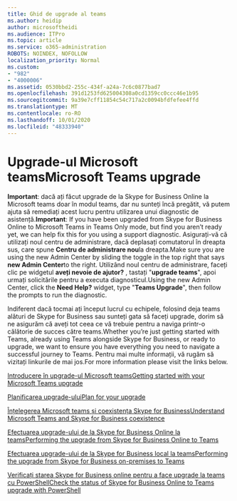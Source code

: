 ```yaml
---
title: Ghid de upgrade al teams
ms.author: heidip
author: microsoftheidi
ms.audience: ITPro
ms.topic: article
ms.service: o365-administration
ROBOTS: NOINDEX, NOFOLLOW
localization_priority: Normal
ms.custom:
- "982"
- "4000006"
ms.assetid: 0530bbd2-255c-434f-a24a-7c6c0877bad7
ms.openlocfilehash: 391d1253fd625004308a0cd1359cc0ccc46e1b95
ms.sourcegitcommit: 9a39e7cff11854c54c717a2c0094bfdfefee4ffd
ms.translationtype: MT
ms.contentlocale: ro-RO
ms.lasthandoff: 10/01/2020
ms.locfileid: "48333940"
---
```

# <a name="microsoft-teams-upgrade"></a><span data-ttu-id="11311-102">Upgrade-ul Microsoft teams</span><span class="sxs-lookup"><span data-stu-id="11311-102">Microsoft Teams upgrade</span></span>

<span data-ttu-id="11311-103">**Important**: dacă ați făcut upgrade de la Skype for Business Online la Microsoft teams doar în modul teams, dar nu sunteți încă pregătit, vă putem ajuta să remediați acest lucru pentru utilizarea unui diagnostic de asistență.</span><span class="sxs-lookup"><span data-stu-id="11311-103">**Important**: If you have been upgraded from Skype for Business Online to Microsoft Teams in Teams Only mode, but find you aren’t ready yet, we can help fix this for you using a support diagnostic.</span></span> <span data-ttu-id="11311-104">Asigurați-vă că utilizați noul centru de administrare, dacă deplasați comutatorul în dreapta sus, care spune **Centru de administrare nou**la dreapta.</span><span class="sxs-lookup"><span data-stu-id="11311-104">Make sure you are using the new Admin Center by sliding the toggle in the top right that says **new Admin Center**to the right.</span></span> <span data-ttu-id="11311-105">Utilizând noul centru de administrare, faceți clic pe widgetul **aveți nevoie de ajutor?** , tastați "**upgrade teams**", apoi urmați solicitările pentru a executa diagnosticul.</span><span class="sxs-lookup"><span data-stu-id="11311-105">Using the new Admin Center, click the **Need Help?** widget, type "**Teams Upgrade**", then follow the prompts to run the diagnostic.</span></span>

<span data-ttu-id="11311-106">Indiferent dacă tocmai ați început lucrul cu echipele, folosind deja teams alături de Skype for Business sau sunteți gata să faceți upgrade, dorim să ne asigurăm că aveți tot ceea ce vă trebuie pentru a naviga printr-o călătorie de succes către teams.</span><span class="sxs-lookup"><span data-stu-id="11311-106">Whether you’re just getting started with Teams, already using Teams alongside Skype for Business, or ready to upgrade, we want to ensure you have everything you need to navigate a successful journey to Teams.</span></span> <span data-ttu-id="11311-107">Pentru mai multe informații, vă rugăm să vizitați linkurile de mai jos.</span><span class="sxs-lookup"><span data-stu-id="11311-107">For more information please visit the links below.</span></span>

[<span data-ttu-id="11311-108">Introducere în upgrade-ul Microsoft teams</span><span class="sxs-lookup"><span data-stu-id="11311-108">Getting started with your Microsoft Teams upgrade</span></span>](https://docs.microsoft.com/MicrosoftTeams/upgrade-start-here)

[<span data-ttu-id="11311-109">Planificarea upgrade-ului</span><span class="sxs-lookup"><span data-stu-id="11311-109">Plan for your upgrade</span></span>](https://docs.microsoft.com/MicrosoftTeams/upgrade-plan-journey)

[<span data-ttu-id="11311-110">Înțelegerea Microsoft teams și coexistența Skype for Business</span><span class="sxs-lookup"><span data-stu-id="11311-110">Understand Microsoft Teams and Skype for Business coexistence</span></span>](https://docs.microsoft.com/MicrosoftTeams/teams-and-skypeforbusiness-coexistence-and-interoperability)

[<span data-ttu-id="11311-111">Efectuarea upgrade-ului de la Skype for Business Online la teams</span><span class="sxs-lookup"><span data-stu-id="11311-111">Performing the upgrade from Skype for Business Online to Teams</span></span>](https://docs.microsoft.com/MicrosoftTeams/upgrade-to-teams-execute-skypeforbusinessonline)

[<span data-ttu-id="11311-112">Efectuarea upgrade-ului de la Skype for Business local la teams</span><span class="sxs-lookup"><span data-stu-id="11311-112">Performing the upgrade from Skype for Business on-premises to Teams</span></span>](https://docs.microsoft.com/MicrosoftTeams/upgrade-to-teams-execute-skypeforbusinesshybridonprem)
 
[<span data-ttu-id="11311-113">Verificați starea Skype for Business online pentru a face upgrade la teams cu PowerShell</span><span class="sxs-lookup"><span data-stu-id="11311-113">Check the status of Skype for Business Online to Teams upgrade with PowerShell</span></span>](https://docs.microsoft.com/powershell/module/skype/get-csteamsupgradestatus?view=skype-ps)